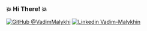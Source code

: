 ### 💥 Hi There! 💥


[![GitHub @VadimMalykhi](https://img.shields.io/badge/-VadimMalykhin-000?logo=github&logoColor=fff&style=for-the-badge)](https://github.com/VadimMalykhin) [![Linkedin Vadim-Malykhin](https://img.shields.io/badge/-VadimMalykhin-000?logo=linkedin&logoColor=fff&style=for-the-badge)](https://www.linkedin.com/in/VadimMalykhin)
